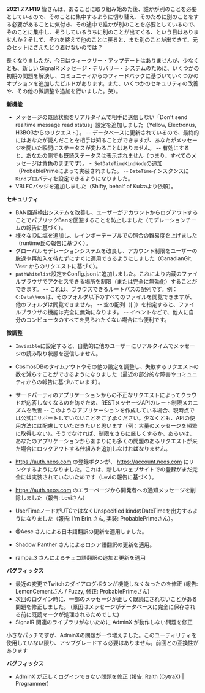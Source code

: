 **2021.7.7.1419**
皆さんは、あることに取り組み始めた後、誰かが別のことを必要としているので、そのことに集中するように切り替え、そのために別のことをする必要があることに気付き、その途中で誰かが別のことを必要としているので、そのことに集中し、そうしているうちに別のことが出てくる、という日はありませんか？そして、それを終えて他のことに戻ると、また別のことが出てきて、元のセットにさえたどり着けないのでは？

長くなりましたが、今日はウィークリー・アップデートはありませんが、少なくとも、新しい SignalR メッセージ・デリバリー・システムのために、いくつかの初期の問題を解決し、コミュニティからのフィードバックに基づいていくつかのオプションを追加したビルドがあります。また、いくつかのセキュリティの改善や、その他の微調整や追加を行いました。笑）。

**新機能**
- メッセージの既読状態をリアルタイムで相手に送信しない「Don't send realtime message read status」設定を追加しました（Yellow, Electronus, H3BO3からのリクエスト）。
-- データベースに更新されているので、最終的にはあなたが読んだことを相手は知ることができますが、あなたがメッセージを開いた瞬間にステータスが変わることはありません。
-- 有効にすると、あなたの側でも既読ステータスは表示されません（つまり、すべてのメッセージは黄色のままです）。
-` SetDateTimeKindNode`の追加（ProbablePrimeによって実装されました。
-- `DateTime`インスタンスに`Kind`プロパティを設定できるようになりました。
- VBLFCバッジを追加しました（Shifty, behalf of Kulzaより依頼）。

**セキュリティ**
- BAN回避検出システムを改善し、ユーザーがアカウントからログアウトすることでパブリックBanを回避することを防止しました（モデレーションチームの報告に基づく）。
- 様々なIDに塩を追加し、レインボーテーブルでの照合の難易度を上げました（runtime氏の報告に基づく）。
- グローバルモデレーションシステムを改良し、アカウント制限をユーザーの脱退や再加入を待たずにすぐに適用できるようにしました（CanadianGit, Veer からのリクエストに基づく）。
- `pathWhitelist`設定をConfig.jsonに追加しました。これにより内蔵のファイルブラウザでアクセスできる場所を制限（または完全に無効化）することができます。
-- これは、ブラウズできるルートパスの配列です。例：`C:Data\Neos`は、そのフォルダ以下のすべてのファイルを閲覧できますが、他のフォルダは閲覧できません。
-- 空の配列（[ ]）を指定すると、ファイルブラウザの機能は完全に無効になります。
-- イベントなどで、他人に自分のコンピュータのすべてを見られたくない場合にも便利です。

**微調整**
- `Invisible`に設定すると、自動的に他のユーザーにリアルタイムでメッセージの読み取り状態を送信しません。
- CosmosDBのタイムアウトやその他の設定を調整し、失敗するリクエストの数を減らすことができるようになりました（最近の部分的な障害やコミュニティからの報告に基づいています）。
- サードパーティのアプリケーションからの不正なリクエストによってクラウドが応答しなくなるのを防ぐため、RESTメッセージAPIのレート制限メカニズムを改善
-- このようなアプリケーションを作成している場合、現時点では公式にサポートしていないことをご了承ください。少なくとも、APIの使用方法には配慮していただきたいと思います（例：大量のメッセージを頻繁に取得しない）。そうでなければ、制限をさらに厳しくするか、あるいは、あなたのアプリケーションからあまりにも多くの問題のあるリクエストが来た場合にロックアウトする仕組みを追加しなければなりません。
- https://auth.neos.com の登録ボタンが、 https://account.neos.com にリンクするようになりました。これは、新しいウェブサイトでの登録がまだ完全には実装されていないためです（Leviの報告に基づく）。
- https://auth.neos.com のエラーページから開発者への通知メッセージを削除しました（報告: Leviさん）
- UserTimeノードがUTCではなくUnspecified kindのDateTimeを出力するようになりました（報告: I'm Erin.さん, 実装: ProbablePrimeさん）。

- @Aesc さんによる日本語翻訳の更新を適用しました。
- Shadow Panther さんによるロシア語翻訳の更新を適用。
- rampa_3 さんによるチェコ語翻訳の追加と更新を適用

**バグフィックス**
- 最近の変更でTwitchのダイアログボタンが機能しなくなったのを修正 (報告: LemonCementさん / Fuzzy, 修正: ProbablePrimeさん)
- 次回のログイン時に、一部のメッセージが正しく既読にされないことがある問題を修正しました。 (原因はメッセージがデータベースに完全に保存される前に既読マークが処理されるためでした)
- SignalR 関連のライブラリがないために AdminX が動作しない問題を修正

小さなパッチですが、AdminXの問題が一つ増えました。このユーティリティを使用していない限り、アップグレードする必要はありません。前回との互換性があります

**バグフィックス**
- AdminX が正しくログインできない問題を修正 (報告: Raith (CytraX) | Programmer)
